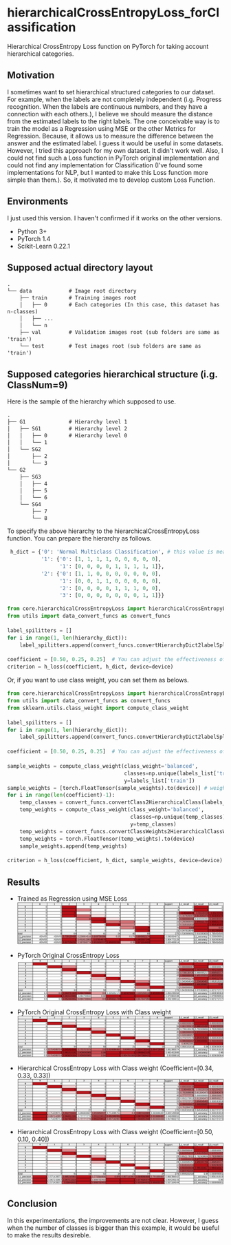 # hierarchicalCrossEntropyLoss_forClassification
Hierarchical CrossEntropy Loss function on PyTorch for taking account hierarchical categories.  

## Motivation
I sometimes want to set hierarchical structured categories to our dataset. For example, when the labels are not completely independent (i.g. Progress recognition. When the labels are continuous numbers, and they have a connection with each others.), I believe we should measure the distance from the estimated labels to the right labels. The one conceivable way is to train the model as a Regression using MSE or the other Metrics for Regression. Because, it allows us to measure the difference between the answer and the estimated label. I guess it would be useful in some datasets.  
However, I tried this approach for my own dataset. It didn't work well. Also, I could not find such a Loss function in PyTorch original implementation and could not find any implementation for Classification (I've found some implementations for NLP, but I wanted to make this Loss function more simple than them.). So, it motivated me to develop custom Loss Function.

## Environments
I just used this version. I haven't confirmed if it works on the other versions.
- Python 3+
- PyTorch 1.4
- Scikit-Learn 0.22.1

## Supposed actual directory layout
    .
    └── data            # Image root directory
        ├── train       # Training images root
        │   ├── 0       # Each categories (In this case, this dataset has n-classes)
        │   ├── ...
        │   └── n
        ├── val         # Validation images root (sub folders are same as 'train')
        └── test        # Test images root (sub folders are same as 'train')


## Supposed categories hierarchical structure (i.g. ClassNum=9)
Here is the sample of the hierarchy which supposed to use.

    .
    ├── G1              # Hierarchy level 1
    │   ├── SG1         # Hierarchy level 2
    │   │   ├── 0       # Hierarchy level 0
    │   │   └── 1
    │   └── SG2  
    │       ├── 2
    │       └── 3  
    └── G2
        ├── SG3
        │   ├── 4
        │   ├── 5
        │   └── 6
        └── SG4  
            ├── 7
            └── 8 
    

To specify the above hierarchy to the hierarchicalCrossEntropyLoss function. You can prepare the hierarchy as follows.

```python
 h_dict = {'0': 'Normal Multiclass Classification', # this value is meaningless
           '1': {'0': [1, 1, 1, 1, 0, 0, 0, 0, 0],
                 '1': [0, 0, 0, 0, 1, 1, 1, 1, 1]},
           '2': {'0': [1, 1, 0, 0, 0, 0, 0, 0, 0],
                 '1': [0, 0, 1, 1, 0, 0, 0, 0, 0],
                 '2': [0, 0, 0, 0, 1, 1, 1, 0, 0],
                 '3': [0, 0, 0, 0, 0, 0, 0, 1, 1]}}
```

```python
from core.hierarchicalCrossEntropyLoss import hierarchicalCrossEntropyLoss as h_loss
from utils import data_convert_funcs as convert_funcs

label_spilitters = []
for i in range(1, len(hierarchy_dict)):
    label_spilitters.append(convert_funcs.convertHierarchyDict2labelSplitters(h_dict[str(i)]))

coefficient = [0.50, 0.25, 0.25]  # You can adjust the effectiveness of each hierarchy
criterion = h_loss(coefficient, h_dict, device=device)
```

Or, if you want to use class weight, you can set them as belows.

```python
from core.hierarchicalCrossEntropyLoss import hierarchicalCrossEntropyLoss as h_loss
from utils import data_convert_funcs as convert_funcs
from sklearn.utils.class_weight import compute_class_weight

label_spilitters = []
for i in range(1, len(hierarchy_dict)):
    label_spilitters.append(convert_funcs.convertHierarchyDict2labelSplitters(h_dict[str(i)]))

coefficient = [0.50, 0.25, 0.25]  # You can adjust the effectiveness of each hierarchy

sample_weights = compute_class_weight(class_weight='balanced', 
                                      classes=np.unique(labels_list['train']),
                                      y=labels_list['train'])
sample_weights = [torch.FloatTensor(sample_weights).to(device)] # weight for level 0
for i in range(len(coefficient)-1):
    temp_classes = convert_funcs.convertClass2HierarchicalClass(labels_list['train'], label_spilitters[i])
    temp_weights = compute_class_weight(class_weight='balanced', 
                                        classes=np.unique(temp_classes),
                                        y=temp_classes)
    temp_weights = convert_funcs.convertClassWeights2HierarchicalClassWeights(temp_weights, label_spilitters[i])
    temp_weights = torch.FloatTensor(temp_weights).to(device)
    sample_weights.append(temp_weights)

criterion = h_loss(coefficient, h_dict, sample_weights, device=device)    
```

## Results

* Trained as Regression using MSE Loss
![Trained as Regression using MSE Loss](/images/Regression.png)

* PyTorch Original CrossEntropy Loss
![PyTorch Original CrossEntropy Loss](/images/CELoss.png)

* PyTorch Original CrossEntropy Loss with Class weight
![PyTorch Original CrossEntropy Loss with Class weight](/images/WeightedCELoss.png)

* Hierarchical CrossEntropy Loss with Class weight (Coefficient=[0.34, 0.33, 0.33])
![Hierarchical CrossEntropy Loss with Class weight (Coefficient=[0.34, 0.33, 0.33])](/images/HierarchicalCELoss(Conf0.34_0.33_0.33).png)

* Hierarchical CrossEntropy Loss with Class weight (Coefficient=[0.50, 0.10, 0.40])
![Hierarchical CrossEntropy Loss with Class weight (Coefficient=[0.50, 0.10, 0.40])](/images/HierarchicalCELoss(Conf0.5_0.1_0.4).png)

## Conclusion

In this experimentations, the improvements are not clear. However, I guess when the number of classes is bigger than this example, it would be useful to make the results desireble. 